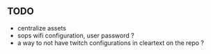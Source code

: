 ## TODO
- centralize assets
- sops wifi configuration, user password ?
- a way to not have twitch configurations in cleartext on the repo ?
